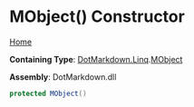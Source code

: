 # MObject\(\) Constructor

[Home](../../../../README.md#_top)

**Containing Type**: [DotMarkdown.Linq](../../README.md#_top)\.[MObject](../README.md#_top)

**Assembly**: DotMarkdown\.dll

```csharp
protected MObject()
```

